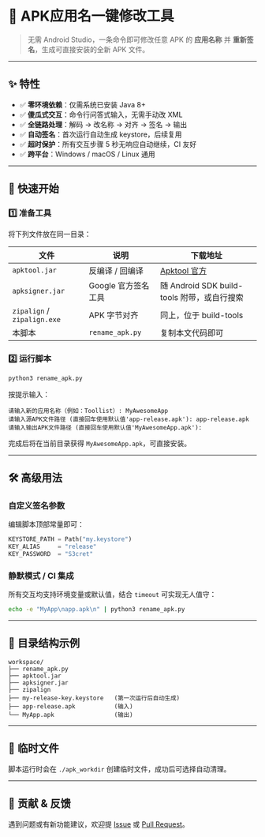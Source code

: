 # 📱 APK应用名一键修改工具

> 无需 Android Studio，一条命令即可修改任意 APK 的 **应用名称** 并 **重新签名**，生成可直接安装的全新 APK 文件。

---

## ✨ 特性

- ✅ **零环境依赖**：仅需系统已安装 Java 8+  
- ✅ **傻瓜式交互**：命令行问答式输入，无需手动改 XML  
- ✅ **全链路处理**：解码 → 改名称 → 对齐 → 签名 → 输出  
- ✅ **自动签名**：首次运行自动生成 keystore，后续复用  
- ✅ **超时保护**：所有交互步骤 5 秒无响应自动继续，CI 友好  
- ✅ **跨平台**：Windows / macOS / Linux 通用  

---

## 🚀 快速开始

### 1️⃣ 准备工具

将下列文件放在同一目录：

| 文件 | 说明 | 下载地址 |
|---|---|---|
| `apktool.jar` | 反编译 / 回编译 | [Apktool 官方](https://ibotpeaches.github.io/Apktool/) |
| `apksigner.jar` | Google 官方签名工具 | 随 Android SDK build-tools 附带，或自行搜索 |
| `zipalign` / `zipalign.exe` | APK 字节对齐 | 同上，位于 build-tools |
| 本脚本 | `rename_apk.py` | 复制本文代码即可 |

### 2️⃣ 运行脚本

```bash
python3 rename_apk.py
```

按提示输入：

```
请输入新的应用名称（例如：Toollist）: MyAwesomeApp
请输入源APK文件路径 (直接回车使用默认值'app-release.apk'): app-release.apk
请输入输出APK文件路径 (直接回车使用默认值'MyAwesomeApp.apk'):
```

完成后将在当前目录获得 `MyAwesomeApp.apk`，可直接安装。

---

## 🛠️ 高级用法

### 自定义签名参数

编辑脚本顶部常量即可：

```python
KEYSTORE_PATH = Path("my.keystore")
KEY_ALIAS     = "release"
KEY_PASSWORD  = "S3cret"
```

### 静默模式 / CI 集成

所有交互均支持环境变量或默认值，结合 `timeout` 可实现无人值守：

```bash
echo -e "MyApp\napp.apk\n" | python3 rename_apk.py
```

---

## 📁 目录结构示例

```
workspace/
├── rename_apk.py
├── apktool.jar
├── apksigner.jar
├── zipalign
├── my-release-key.keystore   (第一次运行后自动生成)
├── app-release.apk           (输入)
└── MyApp.apk                 (输出)
```

---

## 🧹 临时文件

脚本运行时会在 `./apk_workdir` 创建临时文件，成功后可选择自动清理。

---

## 🤝 贡献 & 反馈

遇到问题或有新功能建议，欢迎提 [Issue](https://github.com/yourname/apk-rename-tool/issues) 或 [Pull Request](https://github.com/yourname/apk-rename-tool/pulls)。
```
